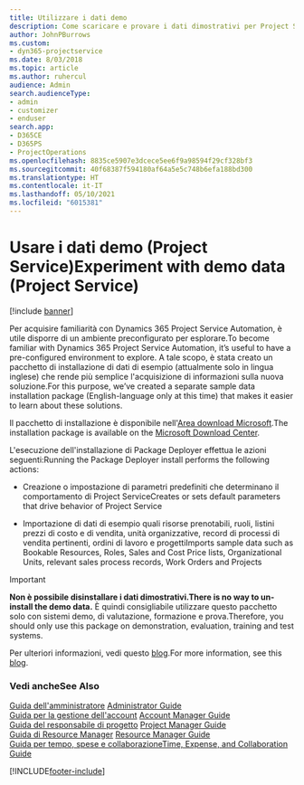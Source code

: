 ```yaml
---
title: Utilizzare i dati demo
description: Come scaricare e provare i dati dimostrativi per Project Service Automation.
author: JohnPBurrows
ms.custom:
- dyn365-projectservice
ms.date: 8/03/2018
ms.topic: article
ms.author: ruhercul
audience: Admin
search.audienceType:
- admin
- customizer
- enduser
search.app:
- D365CE
- D365PS
- ProjectOperations
ms.openlocfilehash: 8835ce5907e3dcece5ee6f9a98594f29cf328bf3
ms.sourcegitcommit: 40f68387f594180af64a5e5c748b6efa188bd300
ms.translationtype: HT
ms.contentlocale: it-IT
ms.lasthandoff: 05/10/2021
ms.locfileid: "6015381"
---
```

# <a name="experiment-with-demo-data-project-service"></a><span data-ttu-id="d0e66-103">Usare i dati demo (Project Service)</span><span class="sxs-lookup"><span data-stu-id="d0e66-103">Experiment with demo data (Project Service)</span></span>

[!include [banner](../includes/psa-now-project-operations.md)]

<span data-ttu-id="d0e66-104">Per acquisire familiarità con Dynamics 365 Project Service Automation, è utile disporre di un ambiente preconfigurato per esplorare.</span><span class="sxs-lookup"><span data-stu-id="d0e66-104">To become familiar with Dynamics 365 Project Service Automation, it’s useful to have a pre-configured environment to explore.</span></span> <span data-ttu-id="d0e66-105">A tale scopo, è stata creato un pacchetto di installazione di dati di esempio (attualmente solo in lingua inglese) che rende più semplice l'acquisizione di informazioni sulla nuova soluzione.</span><span class="sxs-lookup"><span data-stu-id="d0e66-105">For this purpose, we’ve created a separate sample data installation package (English-language only at this time) that makes it easier to learn about these solutions.</span></span> 

<span data-ttu-id="d0e66-106">Il pacchetto di installazione è disponibile nell'[Area download Microsoft](https://go.microsoft.com/fwlink/?linkid=859966).</span><span class="sxs-lookup"><span data-stu-id="d0e66-106">The installation package is available on the [Microsoft Download Center](https://go.microsoft.com/fwlink/?linkid=859966).</span></span>  

<span data-ttu-id="d0e66-107">L'esecuzione dell'installazione di Package Deployer effettua le azioni seguenti:</span><span class="sxs-lookup"><span data-stu-id="d0e66-107">Running the Package Deployer install performs the following actions:</span></span> 
  
-   <span data-ttu-id="d0e66-108">Creazione o impostazione di parametri predefiniti che determinano il comportamento di Project Service</span><span class="sxs-lookup"><span data-stu-id="d0e66-108">Creates or sets default parameters that drive behavior of Project Service</span></span>  
  
-   <span data-ttu-id="d0e66-109">Importazione di dati di esempio quali risorse prenotabili, ruoli, listini prezzi di costo e di vendita, unità organizzative, record di processi di vendita pertinenti, ordini di lavoro e progetti</span><span class="sxs-lookup"><span data-stu-id="d0e66-109">Imports sample data such as Bookable Resources, Roles, Sales and Cost Price lists, Organizational Units, relevant sales process records, Work Orders and Projects</span></span>    
  
> [!IMPORTANT]
> <span data-ttu-id="d0e66-110">**Non è possibile disinstallare i dati dimostrativi.**</span><span class="sxs-lookup"><span data-stu-id="d0e66-110">**There is no way to un-install the demo data.**</span></span> <span data-ttu-id="d0e66-111">È quindi consigliabile utilizzare questo pacchetto solo con sistemi demo, di valutazione, formazione e prova.</span><span class="sxs-lookup"><span data-stu-id="d0e66-111">Therefore, you should only use this package on demonstration, evaluation, training and test systems.</span></span>

<span data-ttu-id="d0e66-112">Per ulteriori informazioni, vedi questo [blog](https://blogs.msdn.microsoft.com/crm/2017/10/24/microsoft-dynamics-365-for-field-service-and-project-service-automation-sample-data).</span><span class="sxs-lookup"><span data-stu-id="d0e66-112">For more information, see this [blog](https://blogs.msdn.microsoft.com/crm/2017/10/24/microsoft-dynamics-365-for-field-service-and-project-service-automation-sample-data).</span></span>





  
### <a name="see-also"></a><span data-ttu-id="d0e66-113">Vedi anche</span><span class="sxs-lookup"><span data-stu-id="d0e66-113">See Also</span></span>  
 <span data-ttu-id="d0e66-114">[Guida dell'amministratore](../psa/admin-guide.md) </span><span class="sxs-lookup"><span data-stu-id="d0e66-114">[Administrator Guide](../psa/admin-guide.md) </span></span>  
 <span data-ttu-id="d0e66-115">[Guida per la gestione dell'account](../psa/account-manager-guide.md) </span><span class="sxs-lookup"><span data-stu-id="d0e66-115">[Account Manager Guide](../psa/account-manager-guide.md) </span></span>  
 <span data-ttu-id="d0e66-116">[Guida del responsabile di progetto](../psa/project-manager-guide.md) </span><span class="sxs-lookup"><span data-stu-id="d0e66-116">[Project Manager Guide](../psa/project-manager-guide.md) </span></span>  
 <span data-ttu-id="d0e66-117">[Guida di Resource Manager](../psa/resource-manager-guide.md) </span><span class="sxs-lookup"><span data-stu-id="d0e66-117">[Resource Manager Guide](../psa/resource-manager-guide.md) </span></span>  
 [<span data-ttu-id="d0e66-118">Guida per tempo, spese e collaborazione</span><span class="sxs-lookup"><span data-stu-id="d0e66-118">Time, Expense, and Collaboration Guide</span></span>](../psa/time-expense-collaboration-guide.md)


[!INCLUDE[footer-include](../includes/footer-banner.md)]